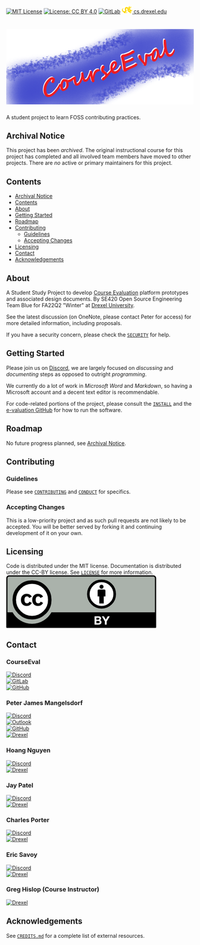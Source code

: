 
[![MIT License](https://img.shields.io/github/license/peter201943/student-voice.svg?style=flat)](https://opensource.org/licenses/MIT)
[![License: CC BY 4.0](https://licensebuttons.net/l/by/4.0/80x15.png)](https://creativecommons.org/licenses/by/4.0/)
[![GitLab](https://img.shields.io/badge/gitlab-%23121011.svg?style=flat&logo=gitlab&logoColor=white&label=CourseEval)](https://gitlab.cci.drexel.edu/courseeval/team-blue)
[![Drexel](resources/drexel-logo.svg) cs.drexel.edu](https://www.cs.drexel.edu/)

# [![CourseEval](resources/title.png)](https://gitlab.cci.drexel.edu/courseeval/team-blue)
A student project to learn FOSS contributing practices.


## Archival Notice
This project has been *archived*.
The original instructional course for this project has completed and all involved team members have moved to other projects.
There are *no* active or primary maintainers for this project.


## Contents
- [Archival Notice](#archival-notice)
- [Contents](#contents)
- [About](#about)
- [Getting Started](#getting-started)
- [Roadmap](#roadmap)
- [Contributing](#contributing)
  - [Guidelines](#guidelines)
  - [Accepting Changes](#accepting-changes)
- [Licensing](#licensing)
- [Contact](#contact)
- [Acknowledgements](#acknowledgements)


## About
A Student Study Project to develop [Course Evaluation](https://en.wikipedia.org/wiki/Course_evaluation) platform prototypes and associated design documents.
By SE420 Open Source Engineering Team Blue for FA22Q2 "Winter" at [Drexel University](https://drexel.edu/).

See the latest discussion (on OneNote, please contact Peter for access) for more detailed information, including proposals.

If you have a security concern, please check the [`SECURITY`](SECURITY.md) for help.


## Getting Started
Please join us on [Discord](https://discord.gg/QKBxxSS9), we are largely focused on *discussing* and *documenting* steps as opposed to outright *programming*.

We currently do a lot of work in *Microsoft Word* and *Markdown*, so having a Microsoft account and a decent text editor is recommendable.

For code-related portions of the project, please consult the [`INSTALL`](INSTALL.md) and the [e-valuation GitHub](https://github.com/e-valuation/EvaP/) for how to run the software.


## Roadmap
No future progress planned, see [Archival Notice](#archival-notice).


## Contributing

### Guidelines
Please see [`CONTRIBUTING`](CONTRIBUTING.md) and [`CONDUCT`](CONDUCT.md) for specifics.

### Accepting Changes
This is a low-priority project and as such pull requests are not likely to be accepted.
You will be better served by forking it and continuing development of it on your own.


## Licensing
Code is distributed under the MIT license. Documentation is distributed under the CC-BY license. See [`LICENSE`](LICENSE.md) for more information.  
![](resources/cc-by-logo.png)


## Contact

### CourseEval
[![Discord](https://img.shields.io/badge/%3CServer%3E-%237289DA.svg?style=flat&logo=discord&logoColor=white&label=SE420%2FFA22Q2)](https://discord.gg/QKBxxSS9)  
[![GitLab](https://img.shields.io/badge/gitlab-%23121011.svg?style=flat&logo=gitlab&logoColor=white&label=CourseEval)](https://gitlab.cci.drexel.edu/courseeval/team-blue)  
[![GitHub](https://img.shields.io/badge/github-%23121011.svg?style=flat&logo=github&logoColor=white&label=Mirror)](https://github.com/peter201943/student-voice)  

### Peter James Mangelsdorf
[![Discord](https://img.shields.io/badge/%3CServer%3E-%237289DA.svg?style=flat&logo=discord&logoColor=white&label=peter201943%238017)](https://discord.com/users/312363766954065930)  
[![Outlook](https://img.shields.io/badge/Microsoft_Outlook-0078D4?style=flat&logo=microsoft-outlook&logoColor=white&label=peter.j.mangelsdorf)](mailto:peter.j.mangelsdorf@outlook.com)  
[![GitHub](https://img.shields.io/badge/github-%23121011.svg?style=flat&logo=github&logoColor=white&label=peter201943)](https://github.com/peter201943/)  
[![Drexel](https://img.shields.io/badge/Microsoft_Outlook-0078D4?style=flat&logo=microsoft-outlook&logoColor=white&label=pjm349@drexel.edu)](mailto:pjm349@drexel.edu)  

### Hoang Nguyen
[![Discord](https://img.shields.io/badge/%3CServer%3E-%237289DA.svg?style=flat&logo=discord&logoColor=white&label=Mizores%230500)](https://discord.com/users/131543410627575808)  
[![Drexel](https://img.shields.io/badge/Microsoft_Outlook-0078D4?style=flat&logo=microsoft-outlook&logoColor=white&label=hn374@drexel.edu)](mailto:hn374@drexel.edu)  

### Jay Patel
[![Discord](https://img.shields.io/badge/%3CServer%3E-%237289DA.svg?style=flat&logo=discord&logoColor=white&label=Jay%20Patel%232866)](https://discord.com/users/892071574948184124)  
[![Drexel](https://img.shields.io/badge/Microsoft_Outlook-0078D4?style=flat&logo=microsoft-outlook&logoColor=white&label=jp3592@drexel.edu)](mailto:jp3592@drexel.edu)  

### Charles Porter
[![Discord](https://img.shields.io/badge/%3CServer%3E-%237289DA.svg?style=flat&logo=discord&logoColor=white&label=scooterjenkins%234332)](https://discord.com/users/555963456445218826)  
[![Drexel](https://img.shields.io/badge/Microsoft_Outlook-0078D4?style=flat&logo=microsoft-outlook&logoColor=white&label=cap399@drexel.edu)](mailto:cap399@drexel.edu)  

### Eric Savoy
[![Discord](https://img.shields.io/badge/%3CServer%3E-%237289DA.svg?style=flat&logo=discord&logoColor=white&label=Eric%20Savoy%234687)](https://discord.com/users/751931130780975205)  
[![Drexel](https://img.shields.io/badge/Microsoft_Outlook-0078D4?style=flat&logo=microsoft-outlook&logoColor=white&label=ets43@drexel.edu)](mailto:ets43@drexel.edu)  

### Greg Hislop (Course Instructor)
[![Drexel](https://img.shields.io/badge/Microsoft_Outlook-0078D4?style=flat&logo=microsoft-outlook&logoColor=white&label=hislopg@drexel.edu)](mailto:hislopg@drexel.edu)  


## Acknowledgements
See [`CREDITS.md`](CREDITS.md) for a complete list of external resources.


